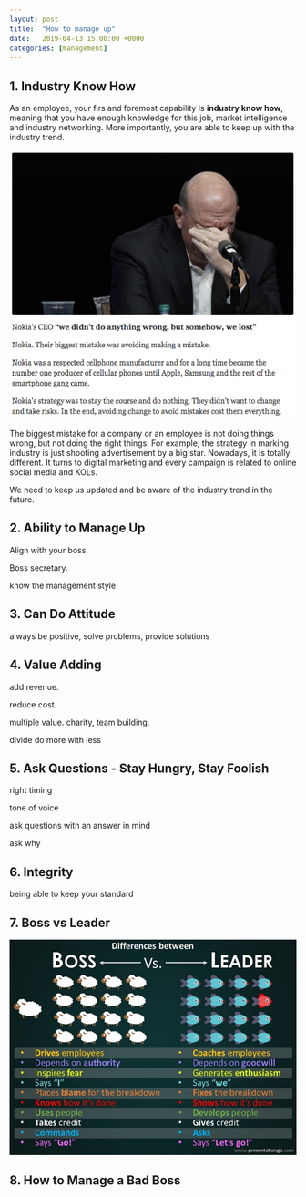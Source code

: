 ```yaml
---
layout: post
title:  "How to manage up"
date:   2019-04-13 15:00:00 +0000
categories: [management]
---
```


## 1. Industry Know How

As an employee, your firs and foremost capability is **industry know how**, meaning that you have enough knowledge for this job,  market intelligence and industry networking. More importantly, you are able to keep up with the industry trend. 

![nokia](https://raw.githubusercontent.com/quincyliang/quincyliang.github.io/master/static/img/_posts/nokia.png  "nokia")

The biggest mistake for a company or an employee is not doing things wrong, but not doing the right things. For example, the strategy in marking industry is just shooting advertisement by a big star. Nowadays, it is totally different. It turns to digital marketing and every campaign is related to online social media and KOLs.

We need to keep us updated and be aware of the industry trend in the future. 

## 2. Ability to Manage Up

Align with your boss. 

Boss secretary. 

know the management style



## 3. Can Do Attitude

always be positive, solve problems, provide solutions



## 4. Value Adding

add revenue. 

reduce cost. 

multiple value. charity, team building. 

divide do more with less

## 5. Ask Questions - Stay Hungry, Stay Foolish

right timing 

tone of voice

ask questions with an answer in mind

ask why 

## 6. Integrity 

being able to keep your standard



## 7. Boss vs Leader

![boss](https://raw.githubusercontent.com/quincyliang/quincyliang.github.io/master/static/img/_posts/boss_leader.jpg  "boss")

## 8. How to Manage a Bad Boss



